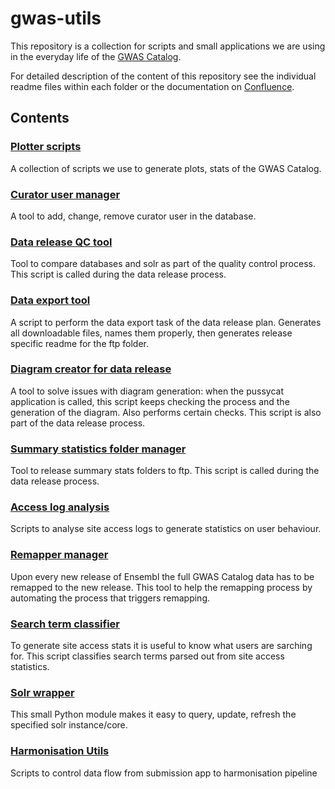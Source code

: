 # gwas-utils

This repository is a collection for scripts and small applications we are using in the everyday life of the [GWAS Catalog](http://www.ebi.ac.uk/gwas).

For detailed description of the content of this repository see the individual readme files within each folder or the documentation on [Confluence](https://www.ebi.ac.uk/seqdb/confluence/display/GOCI/GWAS+Catalog+tools+and+scripts). 

## Contents

### [Plotter scripts](https://github.com/EBISPOT/gwas-utils/tree/master/catalogPlots)

A collection of scripts we use to generate plots, stats of the GWAS Catalog. 

### [Curator user manager](https://github.com/EBISPOT/gwas-utils/tree/master/curatorUserManager)

A tool to add, change, remove curator user in the database.

### [Data release QC tool](https://github.com/EBISPOT/gwas-utils/tree/master/dataReleaseQC)

Tool to compare databases and solr as part of the quality control process. This script is called during the data release process.

### [Data export tool](https://github.com/EBISPOT/gwas-utils/tree/master/data_export)

A script to perform the data export task of the data release plan. Generates all downloadable files, names them properly, then generates release specific readme for the ftp folder.

### [Diagram creator for data release](https://github.com/EBISPOT/gwas-utils/tree/master/diagramCreator)

A tool to solve issues with diagram generation: when the pussycat application is called, this script keeps checking the process and the generation of the diagram. Also performs certain checks. This script is also part of the data release process.

### [Summary statistics folder manager](https://github.com/EBISPOT/gwas-utils/tree/master/ftpSummaryStatsScript)

Tool to release summary stats folders to ftp. This script is called during the data release process.

### [Access log analysis](https://github.com/EBISPOT/gwas-utils/tree/master/log-analysis)

Scripts to analyse site access logs to generate statistics on user behaviour. 

### [Remapper manager](https://github.com/EBISPOT/gwas-utils/tree/master/remapper_manager)

Upon every new release of Ensembl the full GWAS Catalog data has to be remapped to the new release. This tool to help the remapping process by automating the process that triggers remapping. 

### [Search term classifier](https://github.com/EBISPOT/gwas-utils/tree/master/search_term_classifier)

To generate site access stats it is useful to know what users are sarching for. This script classifies search terms parsed out from site access statistics.

### [Solr wrapper](https://github.com/EBISPOT/gwas-utils/tree/master/solrWrapper)

This small Python module makes it easy to query, update, refresh the specified solr instance/core. 


### [Harmonisation Utils](https://github.com/EBISPOT/gwas-utils/tree/master/harmonisationUtils)

Scripts to control data flow from submission app to harmonisation pipeline
